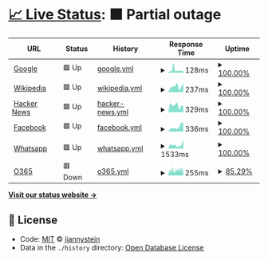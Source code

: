 # [📈 Live Status](https://upptime.jianny.net): <!--live status--> **🟧 Partial outage**

<!--start: status pages-->
<!-- This summary is generated by Upptime (https://github.com/upptime/upptime) -->
<!-- Do not edit this manually, your changes will be overwritten -->
<!-- prettier-ignore -->
| URL | Status | History | Response Time | Uptime |
| --- | ------ | ------- | ------------- | ------ |
| <img alt="" src="https://icons.duckduckgo.com/ip3/www.google.com.ico" height="13"> [Google](https://www.google.com) | 🟩 Up | [google.yml](https://github.com/jiannystein/upptime/commits/HEAD/history/google.yml) | <details><summary><img alt="Response time graph" src="./graphs/google/response-time-week.png" height="20"> 128ms</summary><br><a href="https://upptime.jianny.net/history/google"><img alt="Response time 112" src="https://img.shields.io/endpoint?url=https%3A%2F%2Fraw.githubusercontent.com%2Fjiannystein%2Fupptime%2FHEAD%2Fapi%2Fgoogle%2Fresponse-time.json"></a><br><a href="https://upptime.jianny.net/history/google"><img alt="24-hour response time 85" src="https://img.shields.io/endpoint?url=https%3A%2F%2Fraw.githubusercontent.com%2Fjiannystein%2Fupptime%2FHEAD%2Fapi%2Fgoogle%2Fresponse-time-day.json"></a><br><a href="https://upptime.jianny.net/history/google"><img alt="7-day response time 128" src="https://img.shields.io/endpoint?url=https%3A%2F%2Fraw.githubusercontent.com%2Fjiannystein%2Fupptime%2FHEAD%2Fapi%2Fgoogle%2Fresponse-time-week.json"></a><br><a href="https://upptime.jianny.net/history/google"><img alt="30-day response time 118" src="https://img.shields.io/endpoint?url=https%3A%2F%2Fraw.githubusercontent.com%2Fjiannystein%2Fupptime%2FHEAD%2Fapi%2Fgoogle%2Fresponse-time-month.json"></a><br><a href="https://upptime.jianny.net/history/google"><img alt="1-year response time 112" src="https://img.shields.io/endpoint?url=https%3A%2F%2Fraw.githubusercontent.com%2Fjiannystein%2Fupptime%2FHEAD%2Fapi%2Fgoogle%2Fresponse-time-year.json"></a></details> | <details><summary><a href="https://upptime.jianny.net/history/google">100.00%</a></summary><a href="https://upptime.jianny.net/history/google"><img alt="All-time uptime 100.00%" src="https://img.shields.io/endpoint?url=https%3A%2F%2Fraw.githubusercontent.com%2Fjiannystein%2Fupptime%2FHEAD%2Fapi%2Fgoogle%2Fuptime.json"></a><br><a href="https://upptime.jianny.net/history/google"><img alt="24-hour uptime 100.00%" src="https://img.shields.io/endpoint?url=https%3A%2F%2Fraw.githubusercontent.com%2Fjiannystein%2Fupptime%2FHEAD%2Fapi%2Fgoogle%2Fuptime-day.json"></a><br><a href="https://upptime.jianny.net/history/google"><img alt="7-day uptime 100.00%" src="https://img.shields.io/endpoint?url=https%3A%2F%2Fraw.githubusercontent.com%2Fjiannystein%2Fupptime%2FHEAD%2Fapi%2Fgoogle%2Fuptime-week.json"></a><br><a href="https://upptime.jianny.net/history/google"><img alt="30-day uptime 100.00%" src="https://img.shields.io/endpoint?url=https%3A%2F%2Fraw.githubusercontent.com%2Fjiannystein%2Fupptime%2FHEAD%2Fapi%2Fgoogle%2Fuptime-month.json"></a><br><a href="https://upptime.jianny.net/history/google"><img alt="1-year uptime 99.99%" src="https://img.shields.io/endpoint?url=https%3A%2F%2Fraw.githubusercontent.com%2Fjiannystein%2Fupptime%2FHEAD%2Fapi%2Fgoogle%2Fuptime-year.json"></a></details>
| <img alt="" src="https://icons.duckduckgo.com/ip3/en.wikipedia.org.ico" height="13"> [Wikipedia](https://en.wikipedia.org) | 🟩 Up | [wikipedia.yml](https://github.com/jiannystein/upptime/commits/HEAD/history/wikipedia.yml) | <details><summary><img alt="Response time graph" src="./graphs/wikipedia/response-time-week.png" height="20"> 237ms</summary><br><a href="https://upptime.jianny.net/history/wikipedia"><img alt="Response time 213" src="https://img.shields.io/endpoint?url=https%3A%2F%2Fraw.githubusercontent.com%2Fjiannystein%2Fupptime%2FHEAD%2Fapi%2Fwikipedia%2Fresponse-time.json"></a><br><a href="https://upptime.jianny.net/history/wikipedia"><img alt="24-hour response time 391" src="https://img.shields.io/endpoint?url=https%3A%2F%2Fraw.githubusercontent.com%2Fjiannystein%2Fupptime%2FHEAD%2Fapi%2Fwikipedia%2Fresponse-time-day.json"></a><br><a href="https://upptime.jianny.net/history/wikipedia"><img alt="7-day response time 237" src="https://img.shields.io/endpoint?url=https%3A%2F%2Fraw.githubusercontent.com%2Fjiannystein%2Fupptime%2FHEAD%2Fapi%2Fwikipedia%2Fresponse-time-week.json"></a><br><a href="https://upptime.jianny.net/history/wikipedia"><img alt="30-day response time 217" src="https://img.shields.io/endpoint?url=https%3A%2F%2Fraw.githubusercontent.com%2Fjiannystein%2Fupptime%2FHEAD%2Fapi%2Fwikipedia%2Fresponse-time-month.json"></a><br><a href="https://upptime.jianny.net/history/wikipedia"><img alt="1-year response time 213" src="https://img.shields.io/endpoint?url=https%3A%2F%2Fraw.githubusercontent.com%2Fjiannystein%2Fupptime%2FHEAD%2Fapi%2Fwikipedia%2Fresponse-time-year.json"></a></details> | <details><summary><a href="https://upptime.jianny.net/history/wikipedia">100.00%</a></summary><a href="https://upptime.jianny.net/history/wikipedia"><img alt="All-time uptime 100.00%" src="https://img.shields.io/endpoint?url=https%3A%2F%2Fraw.githubusercontent.com%2Fjiannystein%2Fupptime%2FHEAD%2Fapi%2Fwikipedia%2Fuptime.json"></a><br><a href="https://upptime.jianny.net/history/wikipedia"><img alt="24-hour uptime 100.00%" src="https://img.shields.io/endpoint?url=https%3A%2F%2Fraw.githubusercontent.com%2Fjiannystein%2Fupptime%2FHEAD%2Fapi%2Fwikipedia%2Fuptime-day.json"></a><br><a href="https://upptime.jianny.net/history/wikipedia"><img alt="7-day uptime 100.00%" src="https://img.shields.io/endpoint?url=https%3A%2F%2Fraw.githubusercontent.com%2Fjiannystein%2Fupptime%2FHEAD%2Fapi%2Fwikipedia%2Fuptime-week.json"></a><br><a href="https://upptime.jianny.net/history/wikipedia"><img alt="30-day uptime 100.00%" src="https://img.shields.io/endpoint?url=https%3A%2F%2Fraw.githubusercontent.com%2Fjiannystein%2Fupptime%2FHEAD%2Fapi%2Fwikipedia%2Fuptime-month.json"></a><br><a href="https://upptime.jianny.net/history/wikipedia"><img alt="1-year uptime 100.00%" src="https://img.shields.io/endpoint?url=https%3A%2F%2Fraw.githubusercontent.com%2Fjiannystein%2Fupptime%2FHEAD%2Fapi%2Fwikipedia%2Fuptime-year.json"></a></details>
| <img alt="" src="https://icons.duckduckgo.com/ip3/news.ycombinator.com.ico" height="13"> [Hacker News](https://news.ycombinator.com) | 🟩 Up | [hacker-news.yml](https://github.com/jiannystein/upptime/commits/HEAD/history/hacker-news.yml) | <details><summary><img alt="Response time graph" src="./graphs/hacker-news/response-time-week.png" height="20"> 329ms</summary><br><a href="https://upptime.jianny.net/history/hacker-news"><img alt="Response time 423" src="https://img.shields.io/endpoint?url=https%3A%2F%2Fraw.githubusercontent.com%2Fjiannystein%2Fupptime%2FHEAD%2Fapi%2Fhacker-news%2Fresponse-time.json"></a><br><a href="https://upptime.jianny.net/history/hacker-news"><img alt="24-hour response time 305" src="https://img.shields.io/endpoint?url=https%3A%2F%2Fraw.githubusercontent.com%2Fjiannystein%2Fupptime%2FHEAD%2Fapi%2Fhacker-news%2Fresponse-time-day.json"></a><br><a href="https://upptime.jianny.net/history/hacker-news"><img alt="7-day response time 329" src="https://img.shields.io/endpoint?url=https%3A%2F%2Fraw.githubusercontent.com%2Fjiannystein%2Fupptime%2FHEAD%2Fapi%2Fhacker-news%2Fresponse-time-week.json"></a><br><a href="https://upptime.jianny.net/history/hacker-news"><img alt="30-day response time 301" src="https://img.shields.io/endpoint?url=https%3A%2F%2Fraw.githubusercontent.com%2Fjiannystein%2Fupptime%2FHEAD%2Fapi%2Fhacker-news%2Fresponse-time-month.json"></a><br><a href="https://upptime.jianny.net/history/hacker-news"><img alt="1-year response time 423" src="https://img.shields.io/endpoint?url=https%3A%2F%2Fraw.githubusercontent.com%2Fjiannystein%2Fupptime%2FHEAD%2Fapi%2Fhacker-news%2Fresponse-time-year.json"></a></details> | <details><summary><a href="https://upptime.jianny.net/history/hacker-news">100.00%</a></summary><a href="https://upptime.jianny.net/history/hacker-news"><img alt="All-time uptime 99.98%" src="https://img.shields.io/endpoint?url=https%3A%2F%2Fraw.githubusercontent.com%2Fjiannystein%2Fupptime%2FHEAD%2Fapi%2Fhacker-news%2Fuptime.json"></a><br><a href="https://upptime.jianny.net/history/hacker-news"><img alt="24-hour uptime 100.00%" src="https://img.shields.io/endpoint?url=https%3A%2F%2Fraw.githubusercontent.com%2Fjiannystein%2Fupptime%2FHEAD%2Fapi%2Fhacker-news%2Fuptime-day.json"></a><br><a href="https://upptime.jianny.net/history/hacker-news"><img alt="7-day uptime 100.00%" src="https://img.shields.io/endpoint?url=https%3A%2F%2Fraw.githubusercontent.com%2Fjiannystein%2Fupptime%2FHEAD%2Fapi%2Fhacker-news%2Fuptime-week.json"></a><br><a href="https://upptime.jianny.net/history/hacker-news"><img alt="30-day uptime 100.00%" src="https://img.shields.io/endpoint?url=https%3A%2F%2Fraw.githubusercontent.com%2Fjiannystein%2Fupptime%2FHEAD%2Fapi%2Fhacker-news%2Fuptime-month.json"></a><br><a href="https://upptime.jianny.net/history/hacker-news"><img alt="1-year uptime 99.92%" src="https://img.shields.io/endpoint?url=https%3A%2F%2Fraw.githubusercontent.com%2Fjiannystein%2Fupptime%2FHEAD%2Fapi%2Fhacker-news%2Fuptime-year.json"></a></details>
| <img alt="" src="https://icons.duckduckgo.com/ip3/www.facebook.com.ico" height="13"> [Facebook](https://www.facebook.com) | 🟩 Up | [facebook.yml](https://github.com/jiannystein/upptime/commits/HEAD/history/facebook.yml) | <details><summary><img alt="Response time graph" src="./graphs/facebook/response-time-week.png" height="20"> 336ms</summary><br><a href="https://upptime.jianny.net/history/facebook"><img alt="Response time 356" src="https://img.shields.io/endpoint?url=https%3A%2F%2Fraw.githubusercontent.com%2Fjiannystein%2Fupptime%2FHEAD%2Fapi%2Ffacebook%2Fresponse-time.json"></a><br><a href="https://upptime.jianny.net/history/facebook"><img alt="24-hour response time 594" src="https://img.shields.io/endpoint?url=https%3A%2F%2Fraw.githubusercontent.com%2Fjiannystein%2Fupptime%2FHEAD%2Fapi%2Ffacebook%2Fresponse-time-day.json"></a><br><a href="https://upptime.jianny.net/history/facebook"><img alt="7-day response time 336" src="https://img.shields.io/endpoint?url=https%3A%2F%2Fraw.githubusercontent.com%2Fjiannystein%2Fupptime%2FHEAD%2Fapi%2Ffacebook%2Fresponse-time-week.json"></a><br><a href="https://upptime.jianny.net/history/facebook"><img alt="30-day response time 561" src="https://img.shields.io/endpoint?url=https%3A%2F%2Fraw.githubusercontent.com%2Fjiannystein%2Fupptime%2FHEAD%2Fapi%2Ffacebook%2Fresponse-time-month.json"></a><br><a href="https://upptime.jianny.net/history/facebook"><img alt="1-year response time 356" src="https://img.shields.io/endpoint?url=https%3A%2F%2Fraw.githubusercontent.com%2Fjiannystein%2Fupptime%2FHEAD%2Fapi%2Ffacebook%2Fresponse-time-year.json"></a></details> | <details><summary><a href="https://upptime.jianny.net/history/facebook">100.00%</a></summary><a href="https://upptime.jianny.net/history/facebook"><img alt="All-time uptime 99.99%" src="https://img.shields.io/endpoint?url=https%3A%2F%2Fraw.githubusercontent.com%2Fjiannystein%2Fupptime%2FHEAD%2Fapi%2Ffacebook%2Fuptime.json"></a><br><a href="https://upptime.jianny.net/history/facebook"><img alt="24-hour uptime 100.00%" src="https://img.shields.io/endpoint?url=https%3A%2F%2Fraw.githubusercontent.com%2Fjiannystein%2Fupptime%2FHEAD%2Fapi%2Ffacebook%2Fuptime-day.json"></a><br><a href="https://upptime.jianny.net/history/facebook"><img alt="7-day uptime 100.00%" src="https://img.shields.io/endpoint?url=https%3A%2F%2Fraw.githubusercontent.com%2Fjiannystein%2Fupptime%2FHEAD%2Fapi%2Ffacebook%2Fuptime-week.json"></a><br><a href="https://upptime.jianny.net/history/facebook"><img alt="30-day uptime 100.00%" src="https://img.shields.io/endpoint?url=https%3A%2F%2Fraw.githubusercontent.com%2Fjiannystein%2Fupptime%2FHEAD%2Fapi%2Ffacebook%2Fuptime-month.json"></a><br><a href="https://upptime.jianny.net/history/facebook"><img alt="1-year uptime 99.99%" src="https://img.shields.io/endpoint?url=https%3A%2F%2Fraw.githubusercontent.com%2Fjiannystein%2Fupptime%2FHEAD%2Fapi%2Ffacebook%2Fuptime-year.json"></a></details>
| <img alt="" src="https://icons.duckduckgo.com/ip3/wa.me.ico" height="13"> [Whatsapp](https://wa.me/601152808880) | 🟩 Up | [whatsapp.yml](https://github.com/jiannystein/upptime/commits/HEAD/history/whatsapp.yml) | <details><summary><img alt="Response time graph" src="./graphs/whatsapp/response-time-week.png" height="20"> 1533ms</summary><br><a href="https://upptime.jianny.net/history/whatsapp"><img alt="Response time 793" src="https://img.shields.io/endpoint?url=https%3A%2F%2Fraw.githubusercontent.com%2Fjiannystein%2Fupptime%2FHEAD%2Fapi%2Fwhatsapp%2Fresponse-time.json"></a><br><a href="https://upptime.jianny.net/history/whatsapp"><img alt="24-hour response time 3572" src="https://img.shields.io/endpoint?url=https%3A%2F%2Fraw.githubusercontent.com%2Fjiannystein%2Fupptime%2FHEAD%2Fapi%2Fwhatsapp%2Fresponse-time-day.json"></a><br><a href="https://upptime.jianny.net/history/whatsapp"><img alt="7-day response time 1533" src="https://img.shields.io/endpoint?url=https%3A%2F%2Fraw.githubusercontent.com%2Fjiannystein%2Fupptime%2FHEAD%2Fapi%2Fwhatsapp%2Fresponse-time-week.json"></a><br><a href="https://upptime.jianny.net/history/whatsapp"><img alt="30-day response time 1105" src="https://img.shields.io/endpoint?url=https%3A%2F%2Fraw.githubusercontent.com%2Fjiannystein%2Fupptime%2FHEAD%2Fapi%2Fwhatsapp%2Fresponse-time-month.json"></a><br><a href="https://upptime.jianny.net/history/whatsapp"><img alt="1-year response time 793" src="https://img.shields.io/endpoint?url=https%3A%2F%2Fraw.githubusercontent.com%2Fjiannystein%2Fupptime%2FHEAD%2Fapi%2Fwhatsapp%2Fresponse-time-year.json"></a></details> | <details><summary><a href="https://upptime.jianny.net/history/whatsapp">100.00%</a></summary><a href="https://upptime.jianny.net/history/whatsapp"><img alt="All-time uptime 100.00%" src="https://img.shields.io/endpoint?url=https%3A%2F%2Fraw.githubusercontent.com%2Fjiannystein%2Fupptime%2FHEAD%2Fapi%2Fwhatsapp%2Fuptime.json"></a><br><a href="https://upptime.jianny.net/history/whatsapp"><img alt="24-hour uptime 100.00%" src="https://img.shields.io/endpoint?url=https%3A%2F%2Fraw.githubusercontent.com%2Fjiannystein%2Fupptime%2FHEAD%2Fapi%2Fwhatsapp%2Fuptime-day.json"></a><br><a href="https://upptime.jianny.net/history/whatsapp"><img alt="7-day uptime 100.00%" src="https://img.shields.io/endpoint?url=https%3A%2F%2Fraw.githubusercontent.com%2Fjiannystein%2Fupptime%2FHEAD%2Fapi%2Fwhatsapp%2Fuptime-week.json"></a><br><a href="https://upptime.jianny.net/history/whatsapp"><img alt="30-day uptime 100.00%" src="https://img.shields.io/endpoint?url=https%3A%2F%2Fraw.githubusercontent.com%2Fjiannystein%2Fupptime%2FHEAD%2Fapi%2Fwhatsapp%2Fuptime-month.json"></a><br><a href="https://upptime.jianny.net/history/whatsapp"><img alt="1-year uptime 100.00%" src="https://img.shields.io/endpoint?url=https%3A%2F%2Fraw.githubusercontent.com%2Fjiannystein%2Fupptime%2FHEAD%2Fapi%2Fwhatsapp%2Fuptime-year.json"></a></details>
| <img alt="" src="https://icons.duckduckgo.com/ip3/outlook.office.com.ico" height="13"> [O365](https://outlook.office.com) | 🟥 Down | [o365.yml](https://github.com/jiannystein/upptime/commits/HEAD/history/o365.yml) | <details><summary><img alt="Response time graph" src="./graphs/o365/response-time-week.png" height="20"> 255ms</summary><br><a href="https://upptime.jianny.net/history/o365"><img alt="Response time 283" src="https://img.shields.io/endpoint?url=https%3A%2F%2Fraw.githubusercontent.com%2Fjiannystein%2Fupptime%2FHEAD%2Fapi%2Fo365%2Fresponse-time.json"></a><br><a href="https://upptime.jianny.net/history/o365"><img alt="24-hour response time 236" src="https://img.shields.io/endpoint?url=https%3A%2F%2Fraw.githubusercontent.com%2Fjiannystein%2Fupptime%2FHEAD%2Fapi%2Fo365%2Fresponse-time-day.json"></a><br><a href="https://upptime.jianny.net/history/o365"><img alt="7-day response time 255" src="https://img.shields.io/endpoint?url=https%3A%2F%2Fraw.githubusercontent.com%2Fjiannystein%2Fupptime%2FHEAD%2Fapi%2Fo365%2Fresponse-time-week.json"></a><br><a href="https://upptime.jianny.net/history/o365"><img alt="30-day response time 263" src="https://img.shields.io/endpoint?url=https%3A%2F%2Fraw.githubusercontent.com%2Fjiannystein%2Fupptime%2FHEAD%2Fapi%2Fo365%2Fresponse-time-month.json"></a><br><a href="https://upptime.jianny.net/history/o365"><img alt="1-year response time 283" src="https://img.shields.io/endpoint?url=https%3A%2F%2Fraw.githubusercontent.com%2Fjiannystein%2Fupptime%2FHEAD%2Fapi%2Fo365%2Fresponse-time-year.json"></a></details> | <details><summary><a href="https://upptime.jianny.net/history/o365">85.29%</a></summary><a href="https://upptime.jianny.net/history/o365"><img alt="All-time uptime 99.15%" src="https://img.shields.io/endpoint?url=https%3A%2F%2Fraw.githubusercontent.com%2Fjiannystein%2Fupptime%2FHEAD%2Fapi%2Fo365%2Fuptime.json"></a><br><a href="https://upptime.jianny.net/history/o365"><img alt="24-hour uptime 85.55%" src="https://img.shields.io/endpoint?url=https%3A%2F%2Fraw.githubusercontent.com%2Fjiannystein%2Fupptime%2FHEAD%2Fapi%2Fo365%2Fuptime-day.json"></a><br><a href="https://upptime.jianny.net/history/o365"><img alt="7-day uptime 85.29%" src="https://img.shields.io/endpoint?url=https%3A%2F%2Fraw.githubusercontent.com%2Fjiannystein%2Fupptime%2FHEAD%2Fapi%2Fo365%2Fuptime-week.json"></a><br><a href="https://upptime.jianny.net/history/o365"><img alt="30-day uptime 91.77%" src="https://img.shields.io/endpoint?url=https%3A%2F%2Fraw.githubusercontent.com%2Fjiannystein%2Fupptime%2FHEAD%2Fapi%2Fo365%2Fuptime-month.json"></a><br><a href="https://upptime.jianny.net/history/o365"><img alt="1-year uptime 99.15%" src="https://img.shields.io/endpoint?url=https%3A%2F%2Fraw.githubusercontent.com%2Fjiannystein%2Fupptime%2FHEAD%2Fapi%2Fo365%2Fuptime-year.json"></a></details>

<!--end: status pages-->

[**Visit our status website →**](https://upptime.jianny.net)

## 📄 License

- Code: [MIT](./LICENSE) © [jiannystein](https://upptime.jianny.net)
- Data in the `./history` directory: [Open Database License](https://opendatacommons.org/licenses/odbl/1-0/)
